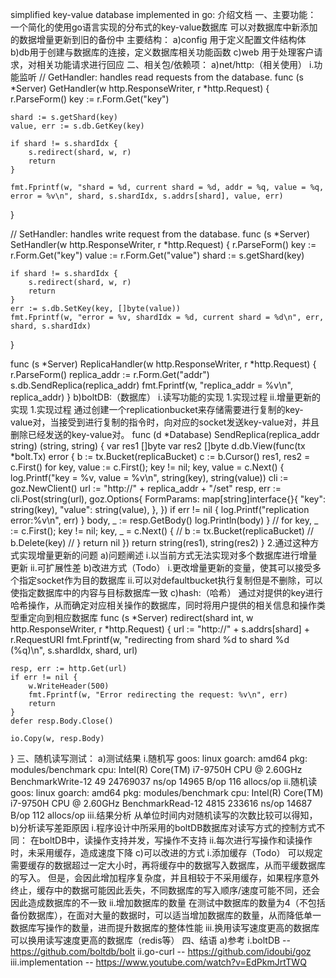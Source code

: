 simplified key-value database implemented in go:
介绍文档
一、主要功能：
一个简化的使用go语言实现的分布式的key-value数据库
可以对数据库中新添加的数据增量更新到旧的备份中
主要结构：
a)config 用于定义配置文件结构体
b)db用于创建与数据库的连接，定义数据库相关功能函数
c)web 用于处理客户请求，对相关功能请求进行回应
二、相关包/依赖项：
a)net/http:（相关使用）
i.功能监听
// GetHandler: handles read requests from the database.
func (s *Server) GetHandler(w http.ResponseWriter, r *http.Request) {
	r.ParseForm()
	key := r.Form.Get("key")

	shard := s.getShard(key)
	value, err := s.db.GetKey(key)

	if shard != s.shardIdx {
		s.redirect(shard, w, r)
		return
	}

	fmt.Fprintf(w, "shard = %d, current shard = %d, addr = %q, value = %q, error = %v\n", shard, s.shardIdx, s.addrs[shard], value, err)
}

// SetHandler: handles write request from the database.
func (s *Server) SetHandler(w http.ResponseWriter, r *http.Request) {
	r.ParseForm()
	key := r.Form.Get("key")
	value := r.Form.Get("value")
	shard := s.getShard(key)

	if shard != s.shardIdx {
		s.redirect(shard, w, r)
		return
	}
	err := s.db.SetKey(key, []byte(value))
	fmt.Fprintf(w, "error = %v, shardIdx = %d, current shard = %d\n", err, shard, s.shardIdx)
}

func (s *Server) ReplicaHandler(w http.ResponseWriter, r *http.Request) {
	r.ParseForm()
	replica_addr := r.Form.Get("addr")
	s.db.SendReplica(replica_addr)
	fmt.Fprintf(w, "replica_addr = %v\n", replica_addr)
}
b)boltDB:（数据库）
i.读写功能的实现
1.实现过程
ii.增量更新的实现
1.实现过程
通过创建一个replicationbucket来存储需要进行复制的key-value对，当接受到进行复制的指令时，向对应的socket发送key-value对，并且删除已经发送的key-value对。
func (d *Database) SendReplica(replica_addr string) (string, string) {
	var res1 []byte
	var res2 []byte
	d.db.View(func(tx *bolt.Tx) error {
		b := tx.Bucket(replicaBucket)
		c := b.Cursor()
		res1, res2 = c.First()
		for key, value := c.First(); key != nil; key, value = c.Next() {
			log.Printf("key = %v, value = %v\n", string(key), string(value))
			cli := goz.NewClient()
			url := "http://" + replica_addr + "/set"
			resp, err := cli.Post(string(url), goz.Options{
				FormParams: map[string]interface{}{
					"key":   string(key),
					"value": string(value),
				},
			})
			if err != nil {
				log.Printf("replication error:%v\n", err)
			}
			body, _ := resp.GetBody()
			log.Println(body)
		}
		// for key, _ := c.First(); key != nil; key, _ = c.Next() {
		// 	b := tx.Bucket(replicaBucket)
		// 	b.Delete(key)
		// }
		return nil
	})
	return string(res1), string(res2)
}
2.通过这种方式实现增量更新的问题
a)问题阐述
i.以当前方式无法实现对多个数据库进行增量更新
ii.可扩展性差
b)改进方式（Todo）
i.更改增量更新的变量，使其可以接受多个指定socket作为目的数据库
ii.可以对defaultbucket执行复制但是不删除，可以使指定数据库中的内容与目标数据库一致
c)hash:（哈希）
通过对提供的key进行哈希操作，从而确定对应相关操作的数据库，同时将用户提供的相关信息和操作类型重定向到相应数据库
func (s *Server) redirect(shard int, w http.ResponseWriter, r *http.Request) {
	url := "http://" + s.addrs[shard] + r.RequestURI
	fmt.Fprintf(w, "redirecting from shard %d to shard %d (%q)\n", s.shardIdx, shard, url)

	resp, err := http.Get(url)
	if err != nil {
		w.WriteHeader(500)
		fmt.Fprintf(w, "Error redirecting the request: %v\n", err)
		return
	}
	defer resp.Body.Close()

	io.Copy(w, resp.Body)
}
三、随机读写测试：
a)测试结果
i.随机写
goos: linux
goarch: amd64
pkg: modules/benchmark
cpu: Intel(R) Core(TM) i7-9750H CPU @ 2.60GHz
BenchmarkWrite-12  49  24769037 ns/op  14965 B/op   116 allocs/op
ii.随机读
goos: linux
goarch: amd64
pkg: modules/benchmark
cpu: Intel(R) Core(TM) i7-9750H CPU @ 2.60GHz
BenchmarkRead-12  4815 233616 ns/op  14687 B/op	 112 allocs/op
iii.结果分析
从单位时间内对随机读写的次数比较可以得知，
b)分析读写差距原因
i.程序设计中所采用的boltDB数据库对读写方式的控制方式不同：
在boltDB中，读操作支持并发，写操作不支持
ii.每次进行写操作和读操作时，未采用缓存，造成速度下降
c)可以改进的方式
i.添加缓存（Todo）
可以规定需要缓存的数据超过一定大小时，再将缓存中的数据写入数据库，从而平缓数据库的写入。
但是，会因此增加程序复杂度，并且相较于不采用缓存，如果程序意外终止，缓存中的数据可能因此丢失，不同数据库的写入顺序/速度可能不同，还会因此造成数据库的不一致
ii.增加数据库的数量
在测试中数据库的数量为4（不包括备份数据库），在面对大量的数据时，可以适当增加数据库的数量，从而降低单一数据库写操作的数量，进而提升数据库的整体性能
iii.换用读写速度更高的数据库
可以换用读写速度更高的数据库（redis等）
四、结语
a)参考
i.boltDB -- https://github.com/boltdb/bolt
ii.go-curl -- https://github.com/idoubi/goz
iii.implementation -- https://www.youtube.com/watch?v=EdPkmJrtTWQ
